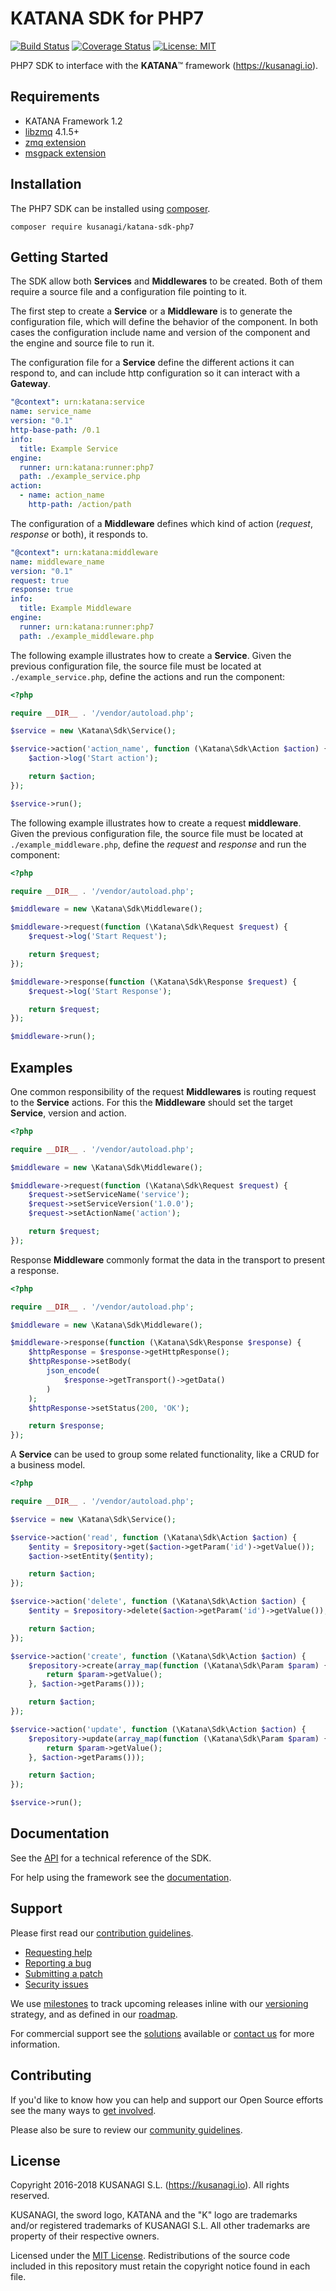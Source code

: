 KATANA SDK for PHP7
=========================

[![Build Status](https://travis-ci.org/kusanagi/katana-sdk-php7.svg?branch=master)](https://travis-ci.org/kusanagi/katana-sdk-php7)
[![Coverage Status](https://coveralls.io/repos/github/kusanagi/katana-sdk-php7/badge.svg?branch=master)](https://coveralls.io/github/kusanagi/katana-sdk-php7?branch=master)
[![License: MIT](https://img.shields.io/badge/License-MIT-blue.svg)](https://opensource.org/licenses/MIT)

PHP7 SDK to interface with the **KATANA**™ framework (https://kusanagi.io).

Requirements
------------

* KATANA Framework 1.2
* [libzmq](http://zeromq.org) 4.1.5+
* [zmq extension](https://github.com/mkoppanen/php-zmq)
* [msgpack extension](https://github.com/msgpack/msgpack-php)

Installation
------------

The PHP7 SDK can be installed using [composer](https://getcomposer.org/).

```
composer require kusanagi/katana-sdk-php7
```

Getting Started
---------------

The SDK allow both **Services** and **Middlewares** to be created. Both of them require a source file and a configuration file pointing to it.

The first step to create a **Service** or a **Middleware** is to generate the configuration file, which will define the behavior of the component. In both cases the configuration include name and version of the component and the engine and source file to run it.

The configuration file for a **Service** define the different actions it can respond to, and can include http configuration so it can interact with a **Gateway**.

```yaml
"@context": urn:katana:service
name: service_name
version: "0.1"
http-base-path: /0.1
info:
  title: Example Service
engine:
  runner: urn:katana:runner:php7
  path: ./example_service.php
action:
  - name: action_name
    http-path: /action/path
```

The configuration of a **Middleware** defines which kind of action (*request*, *response* or both), it responds to.

```yaml
"@context": urn:katana:middleware
name: middleware_name
version: "0.1"
request: true
response: true
info:
  title: Example Middleware
engine:
  runner: urn:katana:runner:php7
  path: ./example_middleware.php
```

The following example illustrates how to create a **Service**. Given the previous configuration file, the source file must be located at `./example_service.php`, define the actions and run the component:

```php
<?php

require __DIR__ . '/vendor/autoload.php';

$service = new \Katana\Sdk\Service();

$service->action('action_name', function (\Katana\Sdk\Action $action) {
    $action->log('Start action');

    return $action;
});

$service->run();
```

The following example illustrates how to create a request **middleware**. Given the previous configuration file, the source file must be located at `./example_middleware.php`, define the *request* and *response* and run the component:

```php
<?php

require __DIR__ . '/vendor/autoload.php';

$middleware = new \Katana\Sdk\Middleware();

$middleware->request(function (\Katana\Sdk\Request $request) {
    $request->log('Start Request');

    return $request;
});

$middleware->response(function (\Katana\Sdk\Response $request) {
    $request->log('Start Response');

    return $request;
});

$middleware->run();
```

Examples
--------

One common responsibility of the request **Middlewares** is routing request to the **Service** actions. For this the **Middleware** should set the target **Service**, version and action.

```php
<?php

require __DIR__ . '/vendor/autoload.php';

$middleware = new \Katana\Sdk\Middleware();

$middleware->request(function (\Katana\Sdk\Request $request) {
    $request->setServiceName('service');
    $request->setServiceVersion('1.0.0');
    $request->setActionName('action');

    return $request;
});
```

Response **Middleware** commonly format the data in the transport to present a response.

```php
<?php

require __DIR__ . '/vendor/autoload.php';

$middleware = new \Katana\Sdk\Middleware();

$middleware->response(function (\Katana\Sdk\Response $response) {
    $httpResponse = $response->getHttpResponse();
    $httpResponse->setBody(
        json_encode(
            $response->getTransport()->getData()
        )
    );
    $httpResponse->setStatus(200, 'OK');

    return $response;
});
```

A **Service** can be used to group some related functionality, like a CRUD for a business model.

```php
<?php

require __DIR__ . '/vendor/autoload.php';

$service = new \Katana\Sdk\Service();

$service->action('read', function (\Katana\Sdk\Action $action) {
    $entity = $repository->get($action->getParam('id')->getValue());
    $action->setEntity($entity);

    return $action;
});

$service->action('delete', function (\Katana\Sdk\Action $action) {
    $entity = $repository->delete($action->getParam('id')->getValue());

    return $action;
});

$service->action('create', function (\Katana\Sdk\Action $action) {
    $repository->create(array_map(function (\Katana\Sdk\Param $param) {
        return $param->getValue();
    }, $action->getParams()));

    return $action;
});

$service->action('update', function (\Katana\Sdk\Action $action) {
    $repository->update(array_map(function (\Katana\Sdk\Param $param) {
        return $param->getValue();
    }, $action->getParams()));

    return $action;
});

$service->run();
```

Documentation
-------------

See the [API](https://app.kusanagi.io#katana/docs/sdk) for a technical reference of the SDK.

For help using the framework see the [documentation](https://app.kusanagi.io#katana/docs).

Support
-------

Please first read our [contribution guidelines](https://app.kusanagi.io#katana/open-source/contributing).

* [Requesting help](https://app.kusanagi.io#katana/open-source/help)
* [Reporting a bug](https://app.kusanagi.io#katana/open-source/bug)
* [Submitting a patch](https://app.kusanagi.io#katana/open-source/patch)
* [Security issues](https://app.kusanagi.io#katana/open-source/security)

We use [milestones](https://github.com/kusanagi/katana-sdk-php7/milestones) to track upcoming releases inline with our [versioning](https://app.kusanagi.io#katana/docs/framework/versions) strategy, and as defined in our [roadmap](https://app.kusanagi.io#katana/docs/framework/roadmap).

For commercial support see the [solutions](https://kusanagi.io/solutions) available or [contact us](https://kusanagi.io/contact) for more information.

Contributing
------------

If you'd like to know how you can help and support our Open Source efforts see the many ways to [get involved](https://app.kusanagi.io#katana/open-source).

Please also be sure to review our [community guidelines](https://app.kusanagi.io#katana/open-source/conduct).

License
-------

Copyright 2016-2018 KUSANAGI S.L. (https://kusanagi.io). All rights reserved.

KUSANAGI, the sword logo, KATANA and the "K" logo are trademarks and/or registered trademarks of KUSANAGI S.L. All other trademarks are property of their respective owners.

Licensed under the [MIT License](https://app.kusanagi.io#katana/open-source/license). Redistributions of the source code included in this repository must retain the copyright notice found in each file.
